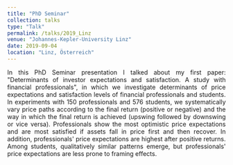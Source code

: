 ```yaml
---
title: "PhD Seminar"
collection: talks
type: "Talk"
permalink: /talks/2019_Linz
venue: "Johannes-Kepler-University Linz"
date: 2019-09-04
location: "Linz, Österreich"
---
```


<div style="text-align: justify; text-justify: inter-word;">In this PhD Seminar presentation I talked about my first paper: "Determinants of investor expectations and satisfaction. A study with financial professionals", in which we investigate determinants of price expectations and satisfaction levels of financial professionals and students. In experiments with 150 professionals and 576 students, we systematically vary price paths according to the final return (positive or negative) and the way in which the final return is achieved (upswing followed by downswing or vice versa). Professionals show the most optimistic price expectations and are most satisfied if assets fall in price first and then recover. In addition, professionals' price expectations are highest after positive returns. Among students, qualitatively similar patterns emerge, but professionals' price expectations are less prone to framing effects.</div>